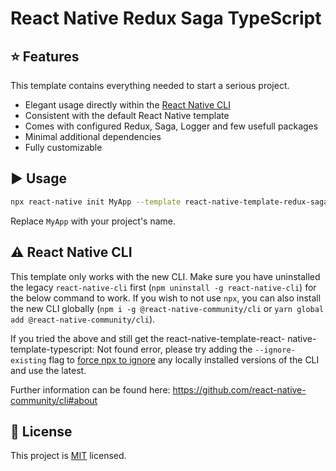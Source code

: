 # React Native Redux Saga TypeScript

## :star: Features

This template contains everything needed to start a serious project.

- Elegant usage directly within the [React Native CLI](https://github.com/react-native-community/cli)
- Consistent with the default React Native template
- Comes with configured Redux, Saga, Logger and few usefull packages
- Minimal additional dependencies
- Fully customizable

## :arrow_forward: Usage

```sh
npx react-native init MyApp --template react-native-template-redux-saga-ts
```

Replace `MyApp` with your project's name.

## :warning: React Native CLI

This template only works with the new CLI. Make sure you have uninstalled the legacy `react-native-cli` first (`npm uninstall -g react-native-cli`) for the below command to work. If you wish to not use `npx`, you can also install the new CLI globally (`npm i -g @react-native-community/cli` or `yarn global add @react-native-community/cli`).

If you tried the above and still get the react-native-template-react- native-template-typescript: Not found error, please try adding the `--ignore-existing` flag to [force npx to ignore](https://github.com/npm/npx#description) any locally installed versions of the CLI and use the latest.

Further information can be found here: https://github.com/react-native-community/cli#about

## :bookmark: License

This project is [MIT](LICENSE) licensed.
